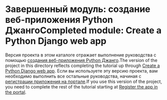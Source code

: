# <a name="completed-module-create-a-python-django-web-app"></a><span data-ttu-id="ff758-101">Завершенный модуль: создание веб-приложения Python Джанго</span><span class="sxs-lookup"><span data-stu-id="ff758-101">Completed module: Create a Python Django web app</span></span>

<span data-ttu-id="ff758-102">Версия проекта в этом каталоге отражает выполнение руководства с помощью [создания веб-приложения Python Джанго](https://docs.microsoft.com/graph/training/python-tutorial?tutorial-step=1).</span><span class="sxs-lookup"><span data-stu-id="ff758-102">The version of the project in this directory reflects completing the tutorial up through [Create a Python Django web app](https://docs.microsoft.com/graph/training/python-tutorial?tutorial-step=1).</span></span> <span data-ttu-id="ff758-103">Если вы используете эту версию проекта, вам необходимо выполнить все остальные руководства, начиная с [регистрации приложения на портале](https://docs.microsoft.com/graph/training/python-tutorial?tutorial-step=2).</span><span class="sxs-lookup"><span data-stu-id="ff758-103">If you use this version of the project, you need to complete the rest of the tutorial starting at [Register the app in the portal](https://docs.microsoft.com/graph/training/python-tutorial?tutorial-step=2).</span></span>